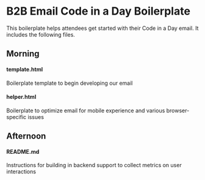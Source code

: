 B2B Email Code in a Day Boilerplate
=========================

This boilerplate helps attendees get started with their Code in a Day email. It includes the following files.

## Morning

#### template.html

Boilerplate template to begin developing our email

#### helper.html

Boilerplate to optimize email for mobile experience and various browser-specific issues

## Afternoon

#### README.md

Instructions for building in backend support to collect metrics on user interactions

